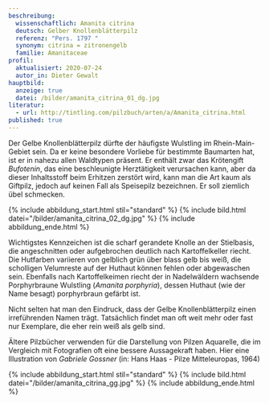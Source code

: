 ```yaml
---
beschreibung:
  wissenschaftlich: Amanita citrina
  deutsch: Gelber Knollenblätterpilz
  referenz: "Pers. 1797 "
  synonym: citrina = zitronengelb
  familie: Amanitaceae
profil:
  aktualisiert: 2020-07-24
  autor_in: Dieter Gewalt
hauptbild:
  anzeige: true
  datei: /bilder/amanita_citrina_01_dg.jpg
literatur:
  - url: http://tintling.com/pilzbuch/arten/a/Amanita_citrina.html
published: true
---
```

Der Gelbe Knollenblätterpilz dürfte der häufigste Wulstling im Rhein-Main-Gebiet sein. Da er keine besondere Vorliebe für bestimmte Baumarten hat, ist er in nahezu allen Waldtypen präsent. Er enthält zwar das Krötengift *Bufotenin*, das eine beschleunigte Herztätigkeit verursachen kann, aber da dieser Inhaltsstoff beim Erhitzen zerstört wird, kann man die Art kaum als Giftpilz, jedoch auf keinen Fall als Speisepilz bezeichnen. Er soll ziemlich übel schmecken.

{% include abbildung_start.html stil="standard" %}
{% include bild.html datei="/bilder/amanita_citrina_02_dg.jpg" %}
{% include abbildung_ende.html %}

Wichtigstes Kennzeichen ist die scharf gerandete Knolle an der Stielbasis, die angeschnitten oder aufgebrochen deutlich nach Kartoffelkeller riecht. Die Hutfarben variieren von gelblich grün über blass gelb bis weiß, die scholligen Velumreste auf der Huthaut können fehlen oder abgewaschen sein. Ebenfalls nach Kartoffelkeimen riecht der in Nadelwäldern wachsende Porphyrbraune Wulstling (*Amanita porphyria*), dessen Huthaut (wie der Name besagt) porphyrbraun gefärbt ist.

Nicht selten hat man den Eindruck, dass der Gelbe Knollenblätterpilz einen irreführenden Namen trägt. Tatsächlich findet man oft weit mehr oder fast nur Exemplare, die eher rein weiß als gelb sind.

Ältere Pilzbücher verwenden für die Darstellung von Pilzen Aquarelle, die im Vergleich mit Fotografien oft eine bessere Aussagekraft haben. Hier eine Illustration von *Gabriele Gossner* (in: Hans Haas - Pilze Mitteleuropas, 1964)

{% include abbildung_start.html stil="standard" %}
{% include bild.html datei="/bilder/amanita_citrina_gg.jpg" %}
{% include abbildung_ende.html %}